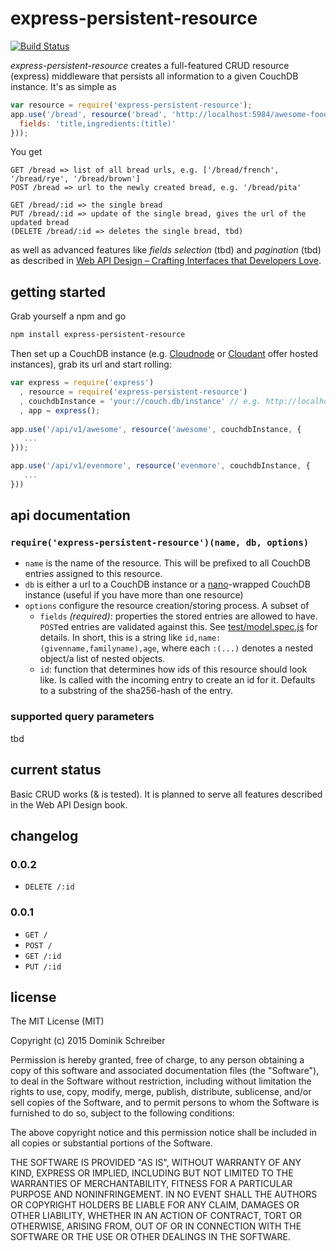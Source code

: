 # express-persistent-resource

[![Build Status](https://travis-ci.org/dominikschreiber/express-persistent-resource.svg?branch=master)](https://travis-ci.org/dominikschreiber/express-persistent-resource)

*express-persistent-resource* creates a full-featured CRUD resource (express) middleware that persists all information to a given CouchDB instance. It's as simple as

```javascript
var resource = require('express-persistent-resource');
app.use('/bread', resource('bread', 'http://localhost:5984/awesome-food', {
  fields: 'title,ingredients:(title)'
}));
```

You get

```
GET /bread => list of all bread urls, e.g. ['/bread/french', '/bread/rye', '/bread/brown']
POST /bread => url to the newly created bread, e.g. '/bread/pita'

GET /bread/:id => the single bread
PUT /bread/:id => update of the single bread, gives the url of the updated bread
(DELETE /bread/:id => deletes the single bread, tbd)
```

as well as advanced features like *fields selection* (tbd) and *pagination* (tbd) as described in [Web API Design &ndash; Crafting Interfaces that Developers Love](http://apigee.com/about/resources/ebooks/web-api-design).

## getting started

Grab yourself a npm and go

```bash
npm install express-persistent-resource
```

Then set up a CouchDB instance (e.g. [Cloudnode](https://cloudno.de) or [Cloudant](https://cloudant.com/) offer hosted instances), grab its url and start rolling:

```javascript
var express = require('express')
  , resource = require('express-persistent-resource')
  , couchdbInstance = 'your://couch.db/instance' // e.g. http://localhost:5984/awesome-project
  , app = express();
  
app.use('/api/v1/awesome', resource('awesome', couchdbInstance, {
   ...
}));

app.use('/api/v1/evenmore', resource('evenmore', couchdbInstance, {
   ...
}))
```

## api documentation

### `require('express-persistent-resource')(name, db, options)`

- `name` is the name of the resource. This will be prefixed to all CouchDB entries assigned to this resource.
- `db` is either a url to a CouchDB instance or a [nano](https://github.com/dscape/nano)-wrapped CouchDB instance (useful if you have more than one resource)
- `options` configure the resource creation/storing process. A subset of
    - `fields` *(required)*: properties the stored entries are allowed to have. `POST`ed entries are validated against this. See [test/model.spec.js](test/model.spec.js) for details. In short, this is a string like `id,name:(givenname,familyname),age`, where each `:(...)` denotes a nested object/a list of nested objects.
    - `id`: function that determines how ids of this resource should look like. Is called with the incoming entry to create an id for it. Defaults to a substring of the sha256-hash of the entry.

### supported query parameters

tbd

## current status

Basic CRUD works (& is tested). It is planned to serve all features described in the Web API Design book.

## changelog

### 0.0.2

- `DELETE /:id`

### 0.0.1

- `GET /`
- `POST /`
- `GET /:id`
- `PUT /:id`

## license

The MIT License (MIT)

Copyright (c) 2015 Dominik Schreiber

Permission is hereby granted, free of charge, to any person obtaining a copy
of this software and associated documentation files (the "Software"), to deal
in the Software without restriction, including without limitation the rights
to use, copy, modify, merge, publish, distribute, sublicense, and/or sell
copies of the Software, and to permit persons to whom the Software is
furnished to do so, subject to the following conditions:

The above copyright notice and this permission notice shall be included in all
copies or substantial portions of the Software.

THE SOFTWARE IS PROVIDED "AS IS", WITHOUT WARRANTY OF ANY KIND, EXPRESS OR
IMPLIED, INCLUDING BUT NOT LIMITED TO THE WARRANTIES OF MERCHANTABILITY,
FITNESS FOR A PARTICULAR PURPOSE AND NONINFRINGEMENT. IN NO EVENT SHALL THE
AUTHORS OR COPYRIGHT HOLDERS BE LIABLE FOR ANY CLAIM, DAMAGES OR OTHER
LIABILITY, WHETHER IN AN ACTION OF CONTRACT, TORT OR OTHERWISE, ARISING FROM,
OUT OF OR IN CONNECTION WITH THE SOFTWARE OR THE USE OR OTHER DEALINGS IN THE
SOFTWARE.